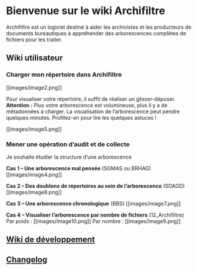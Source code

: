 # Bienvenue sur le wiki Archifiltre

Archifiltre est un logiciel destiné à aider les archivistes et les producteurs de documents bureautiques à appréhender des arborescences complètes de fichiers pour les traiter.

## Wiki utilisateur

### Charger mon répertoire dans Archifiltre

[[images/image2.png]]

Pour visualiser votre répertoire, il suffit de réaliser un glisser-déposer.
**Attention :** Plus votre arborescence est volumineuse, plus il y a de métadonnées à charger. La visualisation de l’arborescence peut pendre quelques minutes. Profitez-en pour lire les quelques astuces !

[[images/image5.png]]

### Mener une opération d’audit et de collecte

Je souhaite étudier la structure d’une arborescence

**Cas 1 – Une arborescence mal pensée** (SGMAS ou BRHAG)
[[images/image4.png]]

**Cas 2 – Des doublons de répertoires au sein de l’arborescence** (SDADD)
[[images/image8.png]]

**Cas 3 – Une arborescence chronologique** (BBS)
[[images/image7.png]]

**Cas 4 – Visualiser l’arborescence par nombre de fichiers** (12_Archifiltre)
Par poids :
[[images/image10.png]]
Par nombre : 
[[images/image9.png]]


## [Wiki de développement](https://github.com/SocialGouv/archifiltre/wiki/Wiki-de-d%C3%A9veloppement)

## [Changelog](https://github.com/SocialGouv/archifiltre/wiki/Changelog)